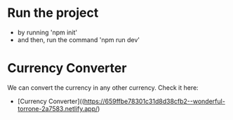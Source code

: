 # Run the project
- by running 'npm init'
- and then, run the command 'npm run dev'

# Currency Converter
We can convert the currency in any other currency.
Check it here:
- [Currency Converter]((https://659ffbe78301c31d8d38cfb2--wonderful-torrone-2a7583.netlify.app/)
